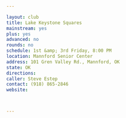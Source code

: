 ```yaml
---

layout: club
title: Lake Keystone Squares
mainstream: yes
plus: yes
advanced: no
rounds: no
schedule: 1st &amp; 3rd Friday, 8:00 PM
location: Mannford Senior Center
address: 101 Gren Valley Rd., Mannford, OK
state: OK
directions: 
caller: Steve Estep
contact: (918) 865-2846
website: 



---
```


